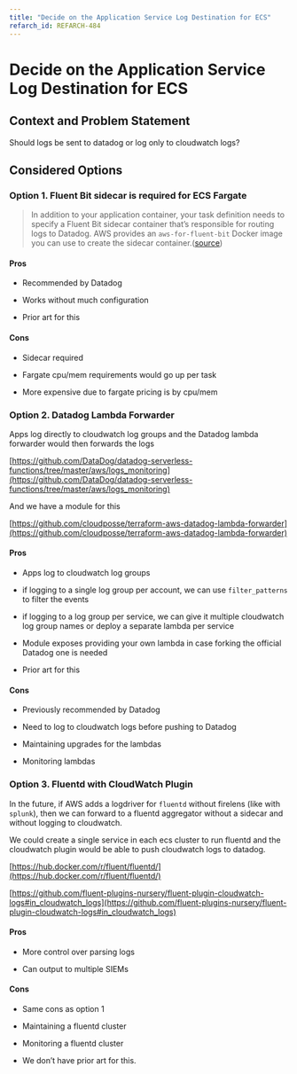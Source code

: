 ```yaml
---
title: "Decide on the Application Service Log Destination for ECS"
refarch_id: REFARCH-484
---
```


# Decide on the Application Service Log Destination for ECS

## Context and Problem Statement

Should logs be sent to datadog or log only to cloudwatch logs?

## Considered Options

### Option 1. Fluent Bit sidecar is required for ECS Fargate

> In addition to your application container, your task definition needs to specify a Fluent Bit sidecar container that’s
> responsible for routing logs to Datadog. AWS provides an `aws-for-fluent-bit` Docker image you can use to create the
> sidecar container.([source](https://www.datadoghq.com/blog/aws-fargate-monitoring-with-datadog/))

#### Pros

- Recommended by Datadog

- Works without much configuration

- Prior art for this

#### Cons

- Sidecar required

- Fargate cpu/mem requirements would go up per task

- More expensive due to fargate pricing is by cpu/mem

### Option 2. Datadog Lambda Forwarder

Apps log directly to cloudwatch log groups and the Datadog lambda forwarder would then forwards the logs

[https://github.com/DataDog/datadog-serverless-functions/tree/master/aws/logs_monitoring](https://github.com/DataDog/datadog-serverless-functions/tree/master/aws/logs_monitoring)

And we have a module for this

[https://github.com/cloudposse/terraform-aws-datadog-lambda-forwarder](https://github.com/cloudposse/terraform-aws-datadog-lambda-forwarder)

#### Pros

- Apps log to cloudwatch log groups

- if logging to a single log group per account, we can use `filter_patterns` to filter the events

- if logging to a log group per service, we can give it multiple cloudwatch log group names or deploy a separate lambda
  per service

- Module exposes providing your own lambda in case forking the official Datadog one is needed

- Prior art for this

#### Cons

- Previously recommended by Datadog

- Need to log to cloudwatch logs before pushing to Datadog

- Maintaining upgrades for the lambdas

- Monitoring lambdas

### Option 3. Fluentd with CloudWatch Plugin

In the future, if AWS adds a logdriver for `fluentd` without firelens (like with `splunk`), then we can forward to a
fluentd aggregator without a sidecar and without logging to cloudwatch.

We could create a single service in each ecs cluster to run fluentd and the cloudwatch plugin would be able to push
cloudwatch logs to datadog.

[https://hub.docker.com/r/fluent/fluentd/](https://hub.docker.com/r/fluent/fluentd/)

[https://github.com/fluent-plugins-nursery/fluent-plugin-cloudwatch-logs#in_cloudwatch_logs](https://github.com/fluent-plugins-nursery/fluent-plugin-cloudwatch-logs#in_cloudwatch_logs)

#### Pros

- More control over parsing logs

- Can output to multiple SIEMs

#### Cons

- Same cons as option 1

- Maintaining a fluentd cluster

- Monitoring a fluentd cluster

- We don’t have prior art for this.
